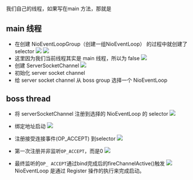 我们自己的线程，如果写在main 方法，那就是
##  main 线程
- 在创建 NioEventLoopGroup（创建一组NioEventLoop） 的过程中就创建了 selector
![](https://img-blog.csdnimg.cn/20201222154534893.png?x-oss-process=image/watermark,type_ZmFuZ3poZW5naGVpdGk,shadow_10,text_aHR0cHM6Ly9ibG9nLmNzZG4ubmV0L3FxXzMzNTg5NTEw,size_1,color_FFFFFF,t_70)
![](https://img-blog.csdnimg.cn/20201222155153778.png?x-oss-process=image/watermark,type_ZmFuZ3poZW5naGVpdGk,shadow_10,text_aHR0cHM6Ly9ibG9nLmNzZG4ubmV0L3FxXzMzNTg5NTEw,size_1,color_FFFFFF,t_70)
- 这里因为我们当前线程其实是 main 线程，所以为 false
![](https://img-blog.csdnimg.cn/20201222173246785.png?x-oss-process=image/watermark,type_ZmFuZ3poZW5naGVpdGk,shadow_10,text_aHR0cHM6Ly9ibG9nLmNzZG4ubmV0L3FxXzMzNTg5NTEw,size_1,color_FFFFFF,t_70)
- 创建 ServerSocketChannel
![](https://img-blog.csdnimg.cn/20201222202819384.png?x-oss-process=image/watermark,type_ZmFuZ3poZW5naGVpdGk,shadow_10,text_aHR0cHM6Ly9ibG9nLmNzZG4ubmV0L3FxXzMzNTg5NTEw,size_1,color_FFFFFF,t_70)
- 初始化 server socket channel
- 给 server socket channel 从 boss group 选择一个 NioEventLoop

## boss thread
- 将 serverSocketChannel 注册到选择的 NioEventLoop 的 selector
![](https://img-blog.csdnimg.cn/20201222202450218.png?x-oss-process=image/watermark,type_ZmFuZ3poZW5naGVpdGk,shadow_10,text_aHR0cHM6Ly9ibG9nLmNzZG4ubmV0L3FxXzMzNTg5NTEw,size_1,color_FFFFFF,t_70)

- 绑定地址启动
![](https://img-blog.csdnimg.cn/20201222202125991.png?x-oss-process=image/watermark,type_ZmFuZ3poZW5naGVpdGk,shadow_10,text_aHR0cHM6Ly9ibG9nLmNzZG4ubmV0L3FxXzMzNTg5NTEw,size_1,color_FFFFFF,t_70)

- 注册接受连接事件(OP_ACCEPT) 到selector
![](https://img-blog.csdnimg.cn/20201222201914463.png?x-oss-process=image/watermark,type_ZmFuZ3poZW5naGVpdGk,shadow_10,text_aHR0cHM6Ly9ibG9nLmNzZG4ubmV0L3FxXzMzNTg5NTEw,size_1,color_FFFFFF,t_70)

- 第一次注册并非监听`OP_ACCEPT`，而是0
![](https://img-blog.csdnimg.cn/20201222185443799.png?x-oss-process=image/watermark,type_ZmFuZ3poZW5naGVpdGk,shadow_10,text_aHR0cHM6Ly9ibG9nLmNzZG4ubmV0L3FxXzMzNTg5NTEw,size_1,color_FFFFFF,t_70)
- 最终监听的`OP_ ACCEPT`通过bind完成后的fireChannelActive()触发
![](https://img-blog.csdnimg.cn/20201222201130853.png?x-oss-process=image/watermark,type_ZmFuZ3poZW5naGVpdGk,shadow_10,text_aHR0cHM6Ly9ibG9nLmNzZG4ubmV0L3FxXzMzNTg5NTEw,size_1,color_FFFFFF,t_70)
NioEventLoop 是通过 Register 操作的执行来完成启动。